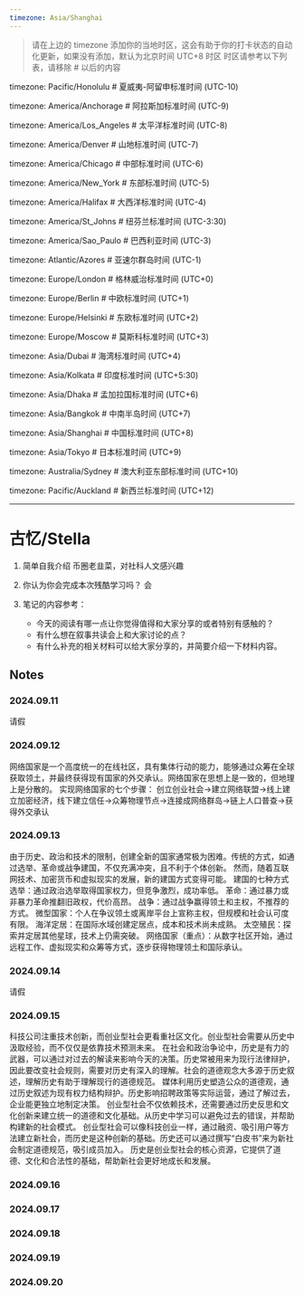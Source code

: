 ```yaml
---
timezone: Asia/Shanghai
---
```


> 请在上边的 timezone 添加你的当地时区，这会有助于你的打卡状态的自动化更新，如果没有添加，默认为北京时间 UTC+8 时区
> 时区请参考以下列表，请移除 # 以后的内容

timezone: Pacific/Honolulu # 夏威夷-阿留申标准时间 (UTC-10)

timezone: America/Anchorage # 阿拉斯加标准时间 (UTC-9)

timezone: America/Los_Angeles # 太平洋标准时间 (UTC-8)

timezone: America/Denver # 山地标准时间 (UTC-7)

timezone: America/Chicago # 中部标准时间 (UTC-6)

timezone: America/New_York # 东部标准时间 (UTC-5)

timezone: America/Halifax # 大西洋标准时间 (UTC-4)

timezone: America/St_Johns # 纽芬兰标准时间 (UTC-3:30)

timezone: America/Sao_Paulo # 巴西利亚时间 (UTC-3)

timezone: Atlantic/Azores # 亚速尔群岛时间 (UTC-1)

timezone: Europe/London # 格林威治标准时间 (UTC+0)

timezone: Europe/Berlin # 中欧标准时间 (UTC+1)

timezone: Europe/Helsinki # 东欧标准时间 (UTC+2)

timezone: Europe/Moscow # 莫斯科标准时间 (UTC+3)

timezone: Asia/Dubai # 海湾标准时间 (UTC+4)

timezone: Asia/Kolkata # 印度标准时间 (UTC+5:30)

timezone: Asia/Dhaka # 孟加拉国标准时间 (UTC+6)

timezone: Asia/Bangkok # 中南半岛时间 (UTC+7)

timezone: Asia/Shanghai # 中国标准时间 (UTC+8)

timezone: Asia/Tokyo # 日本标准时间 (UTC+9)

timezone: Australia/Sydney # 澳大利亚东部标准时间 (UTC+10)

timezone: Pacific/Auckland # 新西兰标准时间 (UTC+12)

---

# 古忆/Stella

1. 简单自我介绍
币圈老韭菜，对社科人文感兴趣

2. 你认为你会完成本次残酷学习吗？
会
   
4. 笔记的内容参考：
   - 今天的阅读有哪一点让你觉得值得和大家分享的或者特别有感触的？
   - 有什么想在叙事共读会上和大家讨论的点？
   - 有什么补充的相关材料可以给大家分享的，并简要介绍一下材料内容。

## Notes

<!-- Content_START -->

### 2024.09.11
请假


### 2024.09.12
网络国家是一个高度统一的在线社区，具有集体行动的能力，能够通过众筹在全球获取领土，并最终获得现有国家的外交承认。网络国家在思想上是一致的，但地理上是分散的。
实现网络国家的七个步骤：
创立创业社会→建立网络联盟→线上建立加密经济，线下建立信任→众筹物理节点→连接成网络群岛→链上人口普查→获得外交承认


### 2024.09.13
由于历史、政治和技术的限制，创建全新的国家通常极为困难。传统的方式，如通过选举、革命或战争建国，不仅充满冲突，且不利于个体创新。
然而，随着互联网技术、加密货币和虚拟现实的发展，新的建国方式变得可能。
建国的七种方式
选举：通过政治选举取得国家权力，但竞争激烈，成功率低。
革命：通过暴力或非暴力革命推翻旧政权，代价高昂。
战争：通过战争赢得领土和主权，不推荐的方式。
微型国家：个人在争议领土或离岸平台上宣称主权，但规模和社会认可度有限。
海洋定居：在国际水域创建定居点，成本和技术尚未成熟。
太空殖民：探索并定居其他星球，技术上仍需突破。
网络国家（重点）：从数字社区开始，通过远程工作、虚拟现实和众筹等方式，逐步获得物理领土和国际承认。


### 2024.09.14
请假

### 2024.09.15
科技公司注重技术创新，而创业型社会更看重社区文化。创业型社会需要从历史中汲取经验，而不仅仅是依靠技术预测未来。
在社会和政治争论中，历史是有力的武器，可以通过对过去的解读来影响今天的决策。历史常被用来为现行法律辩护，因此要改变社会规则，需要对历史有深入的理解。社会的道德观念大多源于历史叙述，理解历史有助于理解现行的道德规范。
媒体利用历史塑造公众的道德观，通过历史叙述为现有权力结构辩护。历史影响招聘政策等实际运营，通过了解过去，企业能更独立地制定决策。
创业型社会不仅依赖技术，还需要通过历史反思和文化创新来建立统一的道德和文化基础。从历史中学习可以避免过去的错误，并帮助构建新的社会模式。
创业型社会可以像科技创业一样，通过融资、吸引用户等方法建立新社会，而历史是这种创新的基础。历史还可以通过撰写“白皮书”来为新社会制定道德规范，吸引成员加入。
历史是创业型社会的核心资源，它提供了道德、文化和合法性的基础，帮助新社会更好地成长和发展。

### 2024.09.16


### 2024.09.17


### 2024.09.18


### 2024.09.19


### 2024.09.20

<!-- Content_END -->
